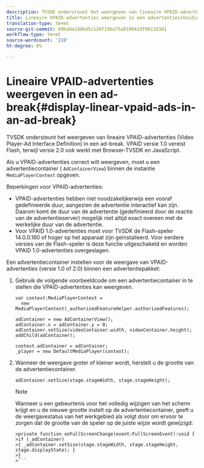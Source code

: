 ```yaml
---
description: TVSDK ondersteunt het weergeven van lineaire VPAID-advertenties (Video Player-Ad Interface Definition) in een ad-break. VPAID versie 1.0 vereist Flash, terwijl versie 2.0 ook werkt met Browser-TVSDK en JavaScript.
title: Lineaire VPAID-advertenties weergeven in een advertentiescheiding
translation-type: tm+mt
source-git-commit: 89bdda1d4bd5c126f19ba75a819942df901183d1
workflow-type: tm+mt
source-wordcount: '228'
ht-degree: 0%

---
```



# Lineaire VPAID-advertenties weergeven in een ad-break{#display-linear-vpaid-ads-in-an-ad-break}

TVSDK ondersteunt het weergeven van lineaire VPAID-advertenties (Video Player-Ad Interface Definition) in een ad-break. VPAID versie 1.0 vereist Flash, terwijl versie 2.0 ook werkt met Browser-TVSDK en JavaScript.

Als u VPAID-advertenties correct wilt weergeven, moet u een advertentiecontainer ( `AdContainerView`) binnen de instantie `MediaPlayerContext` opgeven.

Beperkingen voor VPAID-advertenties:

* VPAID-advertenties hebben niet noodzakelijkerwijs een vooraf gedefinieerde duur, aangezien de advertentie interactief kan zijn. Daarom komt de duur van de advertentie (gedefinieerd door de reactie van de advertentieserver) mogelijk niet altijd exact overeen met de werkelijke duur van de advertentie.
* Voor VPAID 1.0-advertenties moet voor TVSDK de Flash-speler 14.0.0.160 of hoger op het apparaat zijn geïnstalleerd. Voor eerdere versies van de Flash-speler is deze functie uitgeschakeld en worden VPAID 1.0-advertenties overgeslagen.

Een advertentiecontainer instellen voor de weergave van VPAID-advertenties (versie 1.0 of 2.0) binnen een advertentiepakket:

1. Gebruik de volgende voorbeeldcode om een advertentiecontainer in te stellen die VPAID-advertenties kan weergeven.

   ```
   var context:MediaPlayerContext =  
     new MediaPlayerContext(_authorizedFeatureHelper.authorizedFeatures); 
   
   adContainer = new AdContainerView(); 
   adContainer.x = adContainer.y = 0; 
   adContainer.setSize(videoContainer.width, videoContainer.height); 
   addChild(adContainer); 
   
   context.adContainer = adContainer; 
   _player = new DefaultMediaPlayer(context);
   ```

1. Wanneer de weergave groter of kleiner wordt, herstelt u de grootte van de advertentiecontainer.

   ```
   adContainer.setSize(stage.stageWidth, stage.stageHeight);
   ```

   >[!NOTE]
   >
   >Wanneer u een gebeurtenis voor het volledig wijzigen van het scherm krijgt en u de nieuwe grootte instelt op de advertentiecontainer, geeft u de weergavestatus van het werkgebied als volgt door om ervoor te zorgen dat de grootte van de speler op de juiste wijze wordt gewijzigd:
   >
   >
   ```
   >private function onFullScreenChange(event:FullScreenEvent):void { 
   >if (_adContainer) 
   >{ _adContainer.setSize(stage.stageWidth, stage.stageHeight, stage.displayState); } 
   >}
   >```

